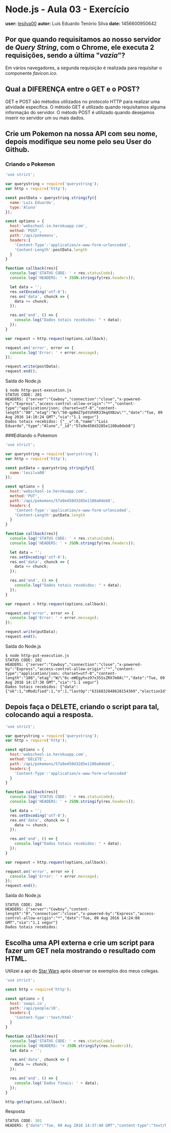 # Node.js - Aula 03 - Exercício
**user:** [lesilva00](https://github.com/lesilva00)
**autor:** Luís Eduardo Tenório Silva
**date:** 1456600950642

## Por que quando requisitamos ao nosso servidor de *Query String*, **com o Chrome**, ele executa 2 requisições, sendo a última "*vazia*"?

Em vários navegadores, a segunda requisição é realizada para requisitar o componente _favicon.ico_.


## Qual a DIFERENÇA entre o GET e o POST?
GET e POST são métodos utilizados no protocolo HTTP para realizar uma atividade específica.
O método GET é utilizado quando requisitamos alguma informação do servidor.
O método POST é utilizado quando desejamos inserir no servidor um ou mais dados.

## Crie um Pokemon na nossa API com seu nome, depois modifique seu nome pelo seu User do Github.

### Criando o Pokemon

```js
'use strict';

var querystring = require('querystring');
var http = require('http');

const postData = querystring.stringify({
  name:'Luís Eduardo',
  type:'Aluno'  
});

const options = {
  host:'webschool-io.herokuapp.com',
  method:'POST',
  path:'/api/pokemons',
  headers:{
    'Content-Type':'application/x-www-form-urlencoded',
    'Content-Length':postData.length
  }
}

function callback(res){
  console.log('STATUS CODE: ' + res.statusCode);
  console.log('HEADERS: ' + JSON.stringify(res.headers));

  let data = '';
  res.setEncoding('utf-8');
  res.on('data', chunck => {
    data += chunck;
  });

  res.on('end', () => {
    console.log("Dados totais recebidos: " + data);
  });
}

var request = http.request(options,callback);

request.on('error', error => {
  console.log('Error: ' + error.message);
});

request.write(postData);
request.end();

```

Saída do Node.js

```
$ node http-post-execution.js
STATUS CODE: 201
HEADERS: {"server":"Cowboy","connection":"close","x-powered-by":"Express","access-control-allow-origin":"*","content-type":"application/json; charset=utf-8","content-length":"80","etag":"W/\"50-qpBmZ7pdtUhKR33kqXXBzw\"","date":"Tue, 09 Aug 2016 14:10:24 GMT","via":"1.1 vegur"}
Dados totais recebidos: {"__v":0,"name":"Luís Eduardo","type":"Aluno","_id":"57a9e450d3285e1100a0deb8"}
```

###Editando o Pokemon

```js
'use strict';

var querystring = require('querystring');
var http = require('http');

const putData = querystring.stringify({
  name:'lesilva00'
});

const options = {
  host:'webschool-io.herokuapp.com',
  method:'PUT',
  path:'/api/pokemons/57a9e450d3285e1100a0deb8',
  headers:{
    'Content-Type':'application/x-www-form-urlencoded',
    'Content-Length':putData.length
  }
}

function callback(res){
  console.log('STATUS CODE: ' + res.statusCode);
  console.log('HEADERS: ' + JSON.stringify(res.headers));

  let data = '';
  res.setEncoding('utf-8');
  res.on('data', chunck => {
    data += chunck;
  });

  res.on('end', () => {
    console.log("Dados totais recebidos: " + data);
  });
}

var request = http.request(options,callback);

request.on('error', error => {
  console.log('Error: ' + error.message);
});

request.write(putData);
request.end();

```

Saída do Node.js

```
$ node http-put-execution.js
STATUS CODE: 202
HEADERS: {"server":"Cowboy","connection":"close","x-powered-by":"Express","access-control-allow-origin":"*","content-type":"application/json; charset=utf-8","content-length":"108","etag":"W/\"6c-eWEgyhvz97x3SSsZRX7m0A\"","date":"Tue, 09 Aug 2016 14:17:38 GMT","via":"1.1 vegur"}
Dados totais recebidos: {"data":{"ok":1,"nModified":1,"n":1,"lastOp":"6316832848628154369","electionId":"576451dfece94f32689e021d"}}

```

## **Depois faça o DELETE**, criando o script para tal, colocando aqui a resposta.

```js
'use strict';

var querystring = require('querystring');
var http = require('http');

const options = {
  host:'webschool-io.herokuapp.com',
  method:'DELETE',
  path:'/api/pokemons/57a9e450d3285e1100a0deb8',
  headers:{
    'Content-Type':'application/x-www-form-urlencoded'
  }
}

function callback(res){
  console.log('STATUS CODE: ' + res.statusCode);
  console.log('HEADERS: ' + JSON.stringify(res.headers));

  let data = '';
  res.setEncoding('utf-8');
  res.on('data', chunck => {
    data += chunck;
  });

  res.on('end', () => {
    console.log("Dados totais recebidos: " + data);
  });
}

var request = http.request(options,callback);

request.on('error', error => {
  console.log('Error: ' + error.message);
});
request.end();
```

Saída do Node.js
```
STATUS CODE: 204
HEADERS: {"server":"Cowboy","content-length":"0","connection":"close","x-powered-by":"Express","access-control-allow-origin":"*","date":"Tue, 09 Aug 2016 14:24:08 GMT","via":"1.1 vegur"}
Dados totais recebidos:
```

## Escolha uma **API externa** e crie um script para fazer um GET nela **mostrando o resultado com HTML**.

Utilizei a api do [Star Wars](http://swapi.co/api/people) após observar os exemplos dos meus colegas.

```js
'use strict';

const http = require('http');

const options = {
  host:'swapi.co',
  path:'/api/people/10',
  headers:{
    'Content-Type':'text/html'
  }
}

function callback(res){
  console.log('STATUS CODE: ' + res.statusCode);
  console.log('HEADERS: '+ JSON.stringify(res.headers));
  let data = '';

  res.on('data', chunck => {
    data += chunck;
  });

  res.on('end', () => {
    console.log('Dados finais: ' + data);
  });
}

http.get(options,callback);
```

Resposta

```js
STATUS CODE: 301
HEADERS: {"date":"Tue, 09 Aug 2016 14:37:48 GMT","content-type":"text/html; charset=utf-8","transfer-encoding":"chunked","connection":"close","set-cookie":["__cfduid=d5018a39ef2846e3f8467399e75dee42e1470753468; expires=Wed, 09-Aug-17 14:37:48 GMT; path=/; domain=.swapi.co; HttpOnly"],"location":"http://swapi.co/api/people/10/","x-frame-options":"SAMEORIGIN","via":"1.1 vegur","server":"cloudflare-nginx","cf-ray":"2cfbf2bb35854a96-GRU"}

```
